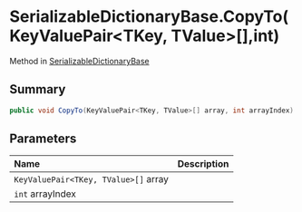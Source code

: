 # SerializableDictionaryBase.CopyTo(KeyValuePair<TKey, TValue>[],int)

Method in [SerializableDictionaryBase](/docs/api/csharp/yarn.unity.serializabledictionarybase-2.md)

## Summary



```csharp
public void CopyTo(KeyValuePair<TKey, TValue>[] array, int arrayIndex)
```

## Parameters

|Name|Description|
|:---|:---|
|`KeyValuePair<TKey, TValue>[]` array||
|`int` arrayIndex||

